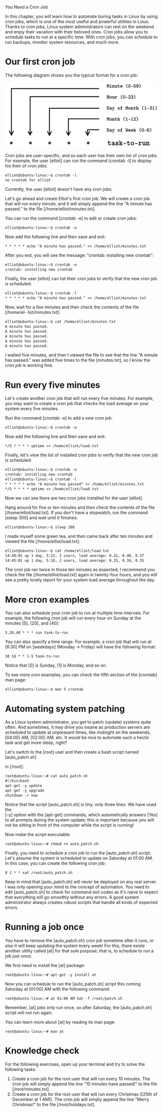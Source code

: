 
You Need a Cron Job

In this chapter, you will learn how to automate boring tasks in Linux by
using cron jobs, which is one of the most useful and powerful utilities
in Linux. Thanks to cron jobs, Linux system administrators can rest on
the weekend and enjoy their vacation with their beloved ones. Cron jobs
allow you to schedule tasks to run at a specific time. With cron jobs,
you can schedule to run backups, monitor system resources, and much
more.


Our first cron job
==================


The following diagram shows you the typical format for a cron job:


![](./images/8c4892ca-b99d-4714-aa7d-7ef9863d0820.png)



Cron jobs are user-specific, and so each user has their own list of cron
jobs. For example, the user [elliot] can run the command [crontab
-l] to display his their of cron jobs:

``` 
elliot@ubuntu-linux:~$ crontab -l 
no crontab for elliot
```

Currently, the user [elliot] doesn\'t have any cron jobs.

Let\'s go ahead and create Elliot\'s first cron job. We will create a
cron job that will run every minute, and it will simply append the line
\"A minute has passed.\" to the file [/home/elliot/minutes.txt].

You can run the command [crontab -e] to edit or create cron jobs:

``` 
elliot@ubuntu-linux:~$ crontab -e
```

Now add the following line and then save and exit:

``` 
* * * * * echo "A minute has passed." >> /home/elliot/minutes.txt
```

After you exit, you will see the message: \"crontab: installing new
crontab\":

``` 
elliot@ubuntu-linux:~$ crontab -e 
crontab: installing new crontab
```

Finally, the user [elliot] can list their cron jobs to verify that
the new cron job is scheduled:

``` 
elliot@ubuntu-linux:~$ crontab -l
* * * * * echo "A minute has passed." >> /home/elliot/minutes.txt
```

Now, wait for a few minutes and then check the contents of the file
[/home/el- liot/minutes.txt]:

``` 
elliot@ubuntu-linux:~$ cat /home/elliot/minutes.txt 
A minute has passed.
A minute has passed. 
A minute has passed. 
A minute has passed. 
A minute has passed.
```

I waited five minutes, and then I viewed the file to see that the line
\"A minute has passed.\" was added five times to the file
[minutes.txt], so I know the cron job is working fine.


Run every five minutes
======================


Let\'s create another cron job that will run every five minutes. For
example, you may want to create a cron job that checks the load average
on your system every five minutes.

Run the command [crontab -e] to add a new cron job:

``` 
elliot@ubuntu-linux:~$ crontab -e
```

Now add the following line and then save and exit:

``` 
*/5 * * * * uptime >> /home/elliot/load.txt
```

Finally, let\'s view the list of installed cron jobs to verify that the
new cron job is scheduled:

``` 
elliot@ubuntu-linux:~$ crontab -e 
crontab: installing new crontab 
elliot@ubuntu-linux:~$ crontab -l
* * * * * echo "A minute has passed" >> /home/elliot/minutes.txt
*/5 * * * * uptime >> /home/elliot/load.txt
```

Now we can see there are two cron jobs installed for the user
[elliot].

Hang around for five or ten minutes and then check the contents of the
file [/home/elliot/load.txt]. If you don\'t have a stopwatch, run
the command [sleep 300] and wait until it finishes:

``` 
elliot@ubuntu-linux:~$ sleep 300
```

I made myself some green tea, and then came back after ten minutes and
viewed the file [/home/elliot/load.txt]:

``` 
elliot@ubuntu-linux:~$ cat /home/elliot/load.txt
14:40:01 up 1 day, 5:13, 2 users, load average: 0.41, 0.40, 0.37
14:45:01 up 1 day, 5:18, 2 users, load average: 0.25, 0.34, 0.35
```

The cron job ran twice in those ten minutes as expected; I recommend you
check the file [/home/elliot/load.txt] again in twenty-four hours,
and you will see a pretty lovely report for your system load average
throughout the day.


More cron examples
==================


You can also schedule your cron job to run at multiple time intervals.
For example, the following cron job will run every hour on Sunday at the
minutes [5], [20], and [40]:

``` 
5,20,40 * * * sun task-to-run
```

You can also specify a time range. For example, a cron job that will run
at [6:30] PM on [weekdays] (Monday -\> Friday) will have the
following format:

``` 
30 18 * * 1-5 task-to-run
```

Notice that [0] is Sunday, [1] is Monday, and so on.

To see more cron examples, you can check the fifth section of the
[crontab] man page:

``` 
elliot@ubuntu-linux:~$ man 5 crontab
```


Automating system patching
==========================


As a Linux system administrator, you get to patch (update) systems quite
often. And sometimes, it may drive you insane as production servers are
scheduled to update at unpleasant times, like midnight on the weekends,
[04:00] AM, [02:00] AM, etc. It would be nice to automate
such a hectic task and get more sleep, right?

Let\'s switch to the [root] user and then create a bash script
named [auto\_patch.sh]

in [/root]:

``` 
root@ubuntu-linux:~# cat auto_patch.sh 
#!/bin/bash
apt-get -y update 
apt-get -y upgrade 
shutdown -r now
```

Notice that the script [auto\_patch.sh] is tiny; only three lines.
We have used the\
[-y] option with the [apt-get] commands, which automatically
answers [Yes] to all prompts during the system update; this is
important because you will not be sitting in front of the computer while
the script is running!

Now make the script executable:

``` 
root@ubuntu-linux:~# chmod +x auto_patch.sh
```

Finally, you need to schedule a cron job to run the
[auto\_patch.sh] script. Let\'s assume the system is scheduled to
update on Saturday at 01:00 AM. In this case, you can create the
following cron job:

``` 
0 1 * * sat /root/auto_patch.sh
```

Keep in mind that [auto\_patch.sh] will never be deployed on any
real server. I was only opening your mind to the concept of automation.
You need to edit [auto\_patch.sh] to check for command exit codes
as it\'s naive to expect that everything will go smoothly without any
errors. A good system administrator always creates robust scripts that
handle all kinds of expected errors.


Running a job once
==================


You have to remove the [auto\_patch.sh] cron job sometime after it
runs, or else it will keep updating the system every week! For this,
there exists another utility called [at] for that sole purpose;
that is, to schedule to run a job just once.

We first need to install the [at] package:

``` 
root@ubuntu-linux:~# apt-get -y install at
```

Now you can schedule to run the [auto\_patch.sh] script this
coming Saturday at [01:00] AM with the following command:

``` 
root@ubuntu-linux:~# at 01:00 AM Sat -f /root/patch.sh
```

Remember, [at] jobs only run once, so after Saturday, the
[auto\_patch.sh] script will not run again.

You can learn more about [at] by reading its man page:

``` 
root@ubuntu-linux:~# man at
```


Knowledge check
===============


For the following exercises, open up your terminal and try to solve the
following tasks:

1.  Create a cron job for the root user that will run every 10 minutes.
    The cron job will simply append the line \"10 minutes have passed!\"
    to the file [/root/minutes.txt].
2.  Create a cron job for the root user that will run every Christmas
    ([25th of December at 1 AM]). The cron job will simply append
    the line \"Merry Christmas!\" to the file
    [/root/holidays.txt].
